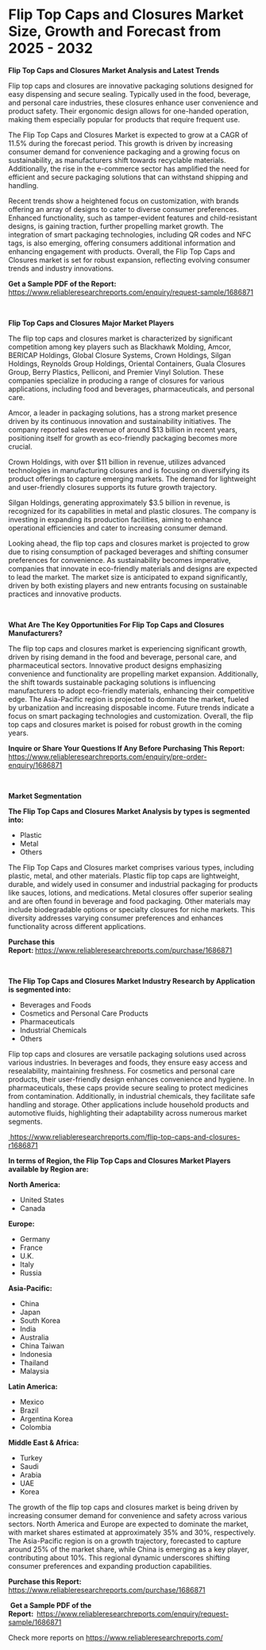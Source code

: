 <p><h1>Flip Top Caps and Closures Market Size, Growth and Forecast from 2025 - 2032</h1></p><p><strong>Flip Top Caps and Closures Market Analysis and Latest Trends</strong></p>
<p><p>Flip top caps and closures are innovative packaging solutions designed for easy dispensing and secure sealing. Typically used in the food, beverage, and personal care industries, these closures enhance user convenience and product safety. Their ergonomic design allows for one-handed operation, making them especially popular for products that require frequent use.</p><p>The Flip Top Caps and Closures Market is expected to grow at a CAGR of 11.5% during the forecast period. This growth is driven by increasing consumer demand for convenience packaging and a growing focus on sustainability, as manufacturers shift towards recyclable materials. Additionally, the rise in the e-commerce sector has amplified the need for efficient and secure packaging solutions that can withstand shipping and handling.</p><p>Recent trends show a heightened focus on customization, with brands offering an array of designs to cater to diverse consumer preferences. Enhanced functionality, such as tamper-evident features and child-resistant designs, is gaining traction, further propelling market growth. The integration of smart packaging technologies, including QR codes and NFC tags, is also emerging, offering consumers additional information and enhancing engagement with products. Overall, the Flip Top Caps and Closures market is set for robust expansion, reflecting evolving consumer trends and industry innovations.</p></p>
<p><strong>Get a Sample PDF of the Report:&nbsp;</strong> <a href="https://www.reliableresearchreports.com/enquiry/request-sample/1686871?utm_campaign=2283&utm_medium=2&utm_source=Github&utm_content=ia&utm_term=08032025&utm_id=flip-top-caps-and-closures">https://www.reliableresearchreports.com/enquiry/request-sample/1686871</a></p>
<p>&nbsp;</p>
<p><strong>Flip Top Caps and Closures Major Market Players</strong></p>
<p><p>The flip top caps and closures market is characterized by significant competition among key players such as Blackhawk Molding, Amcor, BERICAP Holdings, Global Closure Systems, Crown Holdings, Silgan Holdings, Reynolds Group Holdings, Oriental Containers, Guala Closures Group, Berry Plastics, Pelliconi, and Premier Vinyl Solution. These companies specialize in producing a range of closures for various applications, including food and beverages, pharmaceuticals, and personal care.</p><p>Amcor, a leader in packaging solutions, has a strong market presence driven by its continuous innovation and sustainability initiatives. The company reported sales revenue of around $13 billion in recent years, positioning itself for growth as eco-friendly packaging becomes more crucial. </p><p>Crown Holdings, with over $11 billion in revenue, utilizes advanced technologies in manufacturing closures and is focusing on diversifying its product offerings to capture emerging markets. The demand for lightweight and user-friendly closures supports its future growth trajectory.</p><p>Silgan Holdings, generating approximately $3.5 billion in revenue, is recognized for its capabilities in metal and plastic closures. The company is investing in expanding its production facilities, aiming to enhance operational efficiencies and cater to increasing consumer demand.</p><p>Looking ahead, the flip top caps and closures market is projected to grow due to rising consumption of packaged beverages and shifting consumer preferences for convenience. As sustainability becomes imperative, companies that innovate in eco-friendly materials and designs are expected to lead the market. The market size is anticipated to expand significantly, driven by both existing players and new entrants focusing on sustainable practices and innovative products.</p></p>
<p>&nbsp;</p>
<p><strong>What Are The Key Opportunities For Flip Top Caps and Closures Manufacturers?</strong></p>
<p><p>The flip top caps and closures market is experiencing significant growth, driven by rising demand in the food and beverage, personal care, and pharmaceutical sectors. Innovative product designs emphasizing convenience and functionality are propelling market expansion. Additionally, the shift towards sustainable packaging solutions is influencing manufacturers to adopt eco-friendly materials, enhancing their competitive edge. The Asia-Pacific region is projected to dominate the market, fueled by urbanization and increasing disposable income. Future trends indicate a focus on smart packaging technologies and customization. Overall, the flip top caps and closures market is poised for robust growth in the coming years.</p></p>
<p><strong>Inquire or Share Your Questions If Any Before Purchasing This Report:</strong> <a href="https://www.reliableresearchreports.com/enquiry/pre-order-enquiry/1686871?utm_campaign=2283&utm_medium=2&utm_source=Github&utm_content=ia&utm_term=08032025&utm_id=flip-top-caps-and-closures">https://www.reliableresearchreports.com/enquiry/pre-order-enquiry/1686871</a></p>
<p>&nbsp;</p>
<p><strong>Market Segmentation</strong></p>
<p><strong>The Flip Top Caps and Closures Market Analysis by types is segmented into:</strong></p>
<p><ul><li>Plastic</li><li>Metal</li><li>Others</li></ul></p>
<p><p>The Flip Top Caps and Closures market comprises various types, including plastic, metal, and other materials. Plastic flip top caps are lightweight, durable, and widely used in consumer and industrial packaging for products like sauces, lotions, and medications. Metal closures offer superior sealing and are often found in beverage and food packaging. Other materials may include biodegradable options or specialty closures for niche markets. This diversity addresses varying consumer preferences and enhances functionality across different applications.</p></p>
<p><strong>Purchase this Report:&nbsp;</strong><a href="https://www.reliableresearchreports.com/purchase/1686871?utm_campaign=2283&utm_medium=2&utm_source=Github&utm_content=ia&utm_term=08032025&utm_id=flip-top-caps-and-closures">https://www.reliableresearchreports.com/purchase/1686871</a></p>
<p>&nbsp;</p>
<p><strong>The Flip Top Caps and Closures Market Industry Research by Application is segmented into:</strong></p>
<p><ul><li>Beverages and Foods</li><li>Cosmetics and Personal Care Products</li><li>Pharmaceuticals</li><li>Industrial Chemicals</li><li>Others</li></ul></p>
<p><p>Flip top caps and closures are versatile packaging solutions used across various industries. In beverages and foods, they ensure easy access and resealability, maintaining freshness. For cosmetics and personal care products, their user-friendly design enhances convenience and hygiene. In pharmaceuticals, these caps provide secure sealing to protect medicines from contamination. Additionally, in industrial chemicals, they facilitate safe handling and storage. Other applications include household products and automotive fluids, highlighting their adaptability across numerous market segments.</p></p>
<p><a href="https://www.reliableresearchreports.com/flip-top-caps-and-closures-r1686871?utm_campaign=2283&utm_medium=2&utm_source=Github&utm_content=ia&utm_term=08032025&utm_id=flip-top-caps-and-closures">&nbsp;https://www.reliableresearchreports.com/flip-top-caps-and-closures-r1686871</a></p>
<p><strong>In terms of Region, the Flip Top Caps and Closures Market Players available by Region are:</strong></p>
<p>
    <p> <strong> North America: </strong>
        <ul>
            <li>United States</li>
            <li>Canada</li>
        </ul>
        </p> 
    <p> <strong> Europe: </strong>
        <ul>
            <li>Germany</li>
            <li>France</li>
            <li>U.K.</li>
            <li>Italy</li>
            <li>Russia</li>
        </ul>
        </p> 
    <p> <strong> Asia-Pacific: </strong>
        <ul>
            <li>China</li>
            <li>Japan</li>
            <li>South Korea</li>
            <li>India</li>
            <li>Australia</li>
            <li>China Taiwan</li>
            <li>Indonesia</li>
            <li>Thailand</li>
            <li>Malaysia</li>
        </ul>
        </p> 
    <p> <strong> Latin America: </strong>
        <ul>
            <li>Mexico</li>
            <li>Brazil</li>
            <li>Argentina Korea</li>
            <li>Colombia</li>
        </ul>
        </p> 
    <p> <strong> Middle East & Africa: </strong>
        <ul>
            <li>Turkey</li>
            <li>Saudi</li>
            <li>Arabia</li>
            <li>UAE</li>
            <li>Korea</li>
        </ul>
    </p>
    </p>
<p><p>The growth of the flip top caps and closures market is being driven by increasing consumer demand for convenience and safety across various sectors. North America and Europe are expected to dominate the market, with market shares estimated at approximately 35% and 30%, respectively. The Asia-Pacific region is on a growth trajectory, forecasted to capture around 25% of the market share, while China is emerging as a key player, contributing about 10%. This regional dynamic underscores shifting consumer preferences and expanding production capabilities.</p></p>
<p><strong>Purchase this Report: </strong><a href="https://www.reliableresearchreports.com/purchase/1686871?utm_campaign=2283&utm_medium=2&utm_source=Github&utm_content=ia&utm_term=08032025&utm_id=flip-top-caps-and-closures">https://www.reliableresearchreports.com/purchase/1686871</a></p>
<p>&nbsp;<strong>Get a Sample PDF of the Report:&nbsp;&nbsp;</strong><a href="https://www.reliableresearchreports.com/enquiry/request-sample/1686871?utm_campaign=2283&utm_medium=2&utm_source=Github&utm_content=ia&utm_term=08032025&utm_id=flip-top-caps-and-closures">https://www.reliableresearchreports.com/enquiry/request-sample/1686871</a></p>
<p><strong></strong></p>
<p>Check more reports on <a href="https://www.reliableresearchreports.com/?utm_campaign=2283&utm_medium=2&utm_source=Github&utm_content=ia&utm_term=08032025&utm_id=flip-top-caps-and-closures">https://www.reliableresearchreports.com/</a></p>
